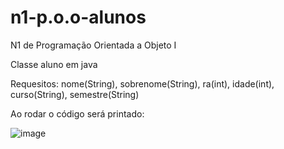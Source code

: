 # n1-p.o.o-alunos
N1 de Programação Orientada a Objeto I

Classe aluno em java

Requesitos: nome(String), sobrenome(String), ra(int), idade(int), curso(String), semestre(String)

Ao rodar o código será printado: 

![image](https://user-images.githubusercontent.com/100394244/225034696-b0f19660-5445-498f-b4d4-7b53e75aa742.png)

